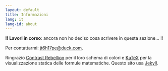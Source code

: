 ```yaml
---
layout: default
title: Informazioni
lang: it
lang-id: about
---
```



**‼️  Lavori in corso**: ancora non ho deciso cosa scrivere in questa sezione... ‼️


Per contattarmi: jt6h17pe@duck.com.

Ringrazio [Contrast Rebellion](https://contrastrebellion.com/) per il loro
schema di colori e [KaTeX](https://katex.org/) per la visualizzazione statica
delle formule matematiche. Questo sito usa [Jekyll](https://jekyllrb.com/).
